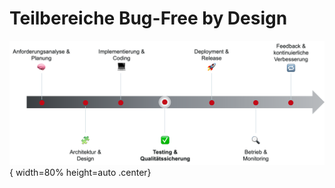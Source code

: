 # Teilbereiche Bug-Free by Design

![KI](images/teilbereiche-bug-free.png){ width=80% height=auto .center}

